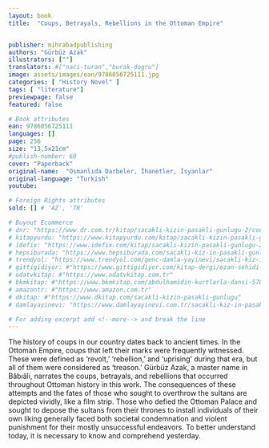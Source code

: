 ```yaml
---
layout: book
title:  "Coups, Betrayals, Rebellions in the Ottoman Empire"


publisher: mihrabadpublishing
authors: "Gürbüz Azak"
illustrators: [""]
translators: #["naci-turan","burak-dogru"]
image: assets/images/ean/9786056725111.jpg
categories: [ "History Novel" ]
tags: [ "literature"]
previewpage: false
featured: false

# Book attributes
ean: 9786056725111
languages: []
page: 256
size: "13,5x21cm"
#publish-number: 60
cover: "Paperback"
original-name:  "Osmanlıda Darbeler, İhanetler, İsyanlar"
original-language: "Turkish"
youtube:

# Foreign Rights attributes
sold: [] # 'AZ', 'TR'

# Buyout Ecommerce
# dnr: "https://www.dr.com.tr/kitap/sacakli-kizin-pasakli-gunlugu-2/cocuk-ve-genclik/genclik-10-yas/roman-oyku/urunno=0001893059001"
# kitapyurdu: "https://www.kitapyurdu.com/kitap/sacakli-kizin-pasakli-gunlugu-2-/560122.html&filter_name=Sa%C3%A7akl%C4%B1+K%C4%B1z%27%C4%B1n+Pasakl%C4%B1+G%C3%BCnl%C3%BC%C4%9F%C3%BC+2"
# idefix: "https://www.idefix.com/kitap/sacakli-kizin-pasakli-gunlugu-2/cocuk-ve-genclik/genclik-10-yas/roman-oyku/urunno=0001893059001"
# hepsiburada: "https://www.hepsiburada.com/sacakli-kiz-in-pasakli-gunlugu-2-damla-yayinevi-p-HBV000012ER86"
# trendyol: "https://www.trendyol.com/genc-damla-yayinevi/sacakli-kiz-in-pasakli-gunlugu-2-p-54825777"
# gittigidiyor: #"https://www.gittigidiyor.com/kitap-dergi/ezan-sehidi-adnan-menderes_pdp_732728793"
# odatvkitap: #"https://www.odatvkitap.com.tr"
# bkmkitap: #"https://www.bkmkitap.com/abdulhamidin-kurtlarla-dansi-578226"
# amazontr: #"https://www.amazon.com.tr"
# dkitap: #"https://www.dkitap.com/sacakli-kizin-pasakli-gunlugu"
# damlayayinevi: "https://www.damlayayinevi.com.tr/sacakli-kiz-in-pasakli-gunlugu-2-bu-iste-bi-terslik-var"

# For adding excerpt add <!--more--> and break the line
---
```

The history of coups in our country dates back to
ancient times. In the Ottoman Empire, coups that
left their marks were frequently witnessed. These
were defined as ‘revolt,’ ‘rebellion,’ and ‘uprising’
during that era, but all of them were considered as
‘treason.’ Gürbüz Azak, a master name in Bâbıâli,
narrates the coups, betrayals, and rebellions that
occurred throughout Ottoman history in this work.
The consequences of these attempts and the fates
of those who sought to overthrow the sultans are
depicted vividly, like a film strip. Those who defied
the Ottoman Palace and sought to depose the sultans from their thrones to install individuals of their
own liking generally faced both societal condemnation and violent punishment for their mostly unsuccessful endeavors. To better understand today, it is
necessary to know and comprehend yesterday.
<!--more--> 

